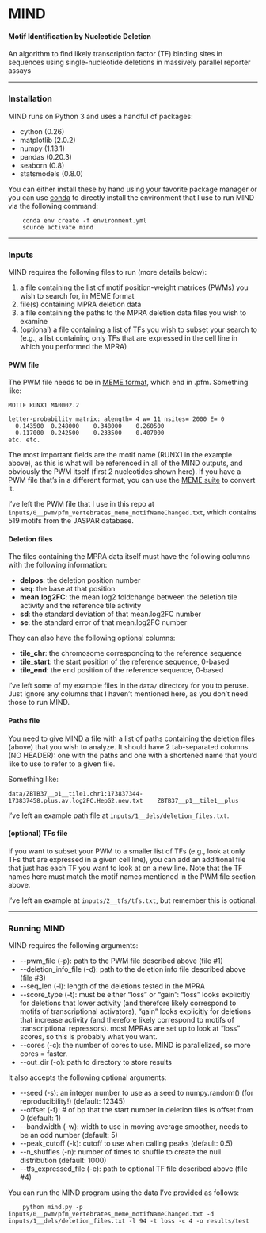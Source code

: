 # MIND
#### Motif Identification by Nucleotide Deletion
An algorithm to find likely transcription factor (TF) binding sites in sequences using single-nucleotide deletions in massively parallel reporter assays

---------------------------------------------------------------------------------------------------
### Installation
MIND runs on Python 3 and uses a handful of packages:
- cython (0.26)
- matplotlib (2.0.2)
- numpy (1.13.1)
- pandas (0.20.3)
- seaborn (0.8)
- statsmodels (0.8.0)

You can either install these by hand using your favorite package manager or you can use [conda](https://conda.io/docs/user-guide/getting-started.html) to directly install the environment that I use to run MIND via the following command:
```
	conda env create -f environment.yml
	source activate mind
```

---------------------------------------------------------------------------------------------------
### Inputs
MIND requires the following files to run (more details below):
1. a file containing the list of motif position-weight matrices (PWMs) you wish to search for, in MEME format
2. file(s) containing MPRA deletion data
3. a file containing the paths to the MPRA deletion data files you wish to examine
4. (optional) a file containing a list of TFs you wish to subset your search to (e.g., a list containing only TFs that are expressed in the cell line in which you performed the MPRA)

#### PWM file
The PWM file needs to be in [MEME format](http://web.mit.edu/meme_v4.11.4/share/doc/meme-format.html), which end in .pfm. Something like:
```
MOTIF RUNX1	MA0002.2

letter-probability matrix: alength= 4 w= 11 nsites= 2000 E= 0
  0.143500	0.248000	0.348000	0.260500
  0.117000	0.242500	0.233500	0.407000
etc. etc.
```
The most important fields are the motif name (RUNX1 in the example above), as this is what will be referenced in all of the MIND outputs, and obviously the PWM itself (first 2 nucleotides shown here). If you have a PWM file that’s in a different format, you can use the [MEME suite](http://web.mit.edu/meme_v4.11.4/share/doc/motif_conversion.html) to convert it.

I’ve left the PWM file that I use in this repo at `inputs/0__pwm/pfm_vertebrates_meme_motifNameChanged.txt`, which contains 519 motifs from the JASPAR database.

#### Deletion files

The files containing the MPRA data itself must have the following columns with the following information:
- **delpos**: the deletion position number
- **seq**: the base at that position
- **mean.log2FC**: the mean log2 foldchange between the deletion tile activity and the reference tile activity
- **sd**: the standard deviation of that mean.log2FC number
- **se**: the standard error of that mean.log2FC number

They can also have the following optional columns:
- **tile_chr**: the chromosome corresponding to the reference sequence
- **tile_start**: the start position of the reference sequence, 0-based
- **tile_end**: the end position of the reference sequence, 0-based

I’ve left some of my example files in the `data/` directory for you to peruse. Just ignore any columns that I haven’t mentioned here, as you don’t need those to run MIND.

#### Paths file

You need to give MIND a file with a list of paths containing the deletion files (above) that you wish to analyze. It should have 2 tab-separated columns (NO HEADER): one with the paths and one with a shortened name that you’d like to use to refer to a given file.

Something like:
```
data/ZBTB37__p1__tile1.chr1:173837344-173837458.plus.av.log2FC.HepG2.new.txt	ZBTB37__p1__tile1__plus
```

I’ve left an example path file at `inputs/1__dels/deletion_files.txt`.

#### (optional) TFs file

If you want to subset your PWM to a smaller list of TFs (e.g., look at only TFs that are expressed in a given cell line), you can add an additional file that just has each TF you want to look at on a new line. Note that the TF names here must match the motif names mentioned in the PWM file section above.

I’ve left an example at `inputs/2__tfs/tfs.txt`, but remember this is optional.

---------------------------------------------------------------------------------------------------
### Running MIND
MIND requires the following arguments:
- --pwm_file (-p): path to the PWM file described above (file #1)
- --deletion_info_file (-d): path to the deletion info file described above (file #3)
- --seq_len (-l): length of the deletions tested in the MPRA
- --score_type (-t): must be either “loss” or “gain”: “loss” looks explicitly for deletions that lower activity (and therefore likely correspond to motifs of transcriptional activators), “gain” looks explicitly for deletions that increase activity (and therefore likely correspond to motifs of transcriptional repressors). most MPRAs are set up to look at “loss” scores, so this is probably what you want.
- --cores (-c): the number of cores to use. MIND is parallelized, so more cores = faster.
- --out_dir (-o): path to directory to store results

It also accepts the following optional arguments:
- --seed (-s): an integer number to use as a seed to numpy.random() (for reproducibility!) (default: 12345)
- --offset (-f): # of bp that the start number in deletion files is offset from 0 (default: 1)
- --bandwidth (-w): width to use in moving average smoother, needs to be an odd number (default: 5)
- --peak_cutoff (-k): cutoff to use when calling peaks (default: 0.5)
- --n_shuffles (-n): number of times to shuffle to create the null distribution (default: 1000)
- --tfs_expressed_file (-e): path to optional TF file described above (file #4)

You can run the MIND program using the data I’ve provided as follows:
```
	python mind.py -p inputs/0__pwm/pfm_vertebrates_meme_motifNameChanged.txt -d inputs/1__dels/deletion_files.txt -l 94 -t loss -c 4 -o results/test
```

